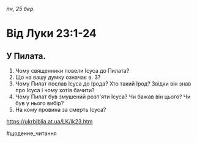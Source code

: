 
_пн, 25 бер._

# Від Луки 23:1-24

## У Пилата.
1. Чому священники повели Ісуса до Пилата?
2. Що на вашу думку означає в. 3?
3. Чому Пилат послав Ісуса до Ірода? Хто такий Ірод? Звідки він знав про Ісуса і чому хотів бачити?
4. Чому Пилат був змушений розп'яти Ісуса? Чи бажав він цього? Чи був у нього вибір?
5. На кому провина за смерть Ісуса?

https://ukrbiblia.at.ua/LK/lk23.htm 

#щоденне_читання
